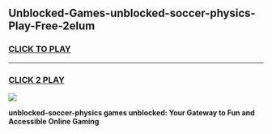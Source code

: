 
## Unblocked-Games-unblocked-soccer-physics-Play-Free-2elum
<h3>
<a href="https://premium76.site?title=unblocked-soccer-physics&ref=23A">CLICK TO PLAY</a></h3>
<hr>

<h3>
<a href="https://premium76.site?title=unblocked-soccer-physics&ref=23A">CLICK 2 PLAY</a>
  
</h3>

<a href="https://premium76.site?title=unblocked-soccer-physics&ref=23A"><img src="https://clearcache.store/games.png"></a>


**unblocked-soccer-physics games unblocked: Your Gateway to Fun and Accessible Online Gaming**
